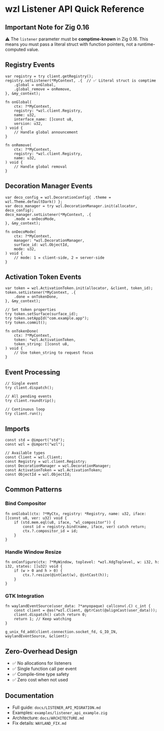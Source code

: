 # wzl Listener API Quick Reference

## Important Note for Zig 0.16

⚠️ The `listener` parameter must be **comptime-known** in Zig 0.16. This means you must pass a literal struct with function pointers, not a runtime-computed value.

## Registry Events

```zig
var registry = try client.getRegistry();
registry.setListener(*MyContext, .{  // ✅ Literal struct is comptime
    .global = onGlobal,
    .global_remove = onRemove,
}, &my_context);

fn onGlobal(
    ctx: ?*MyContext,
    registry: *wzl.client.Registry,
    name: u32,
    interface_name: []const u8,
    version: u32,
) void {
    // Handle global announcement
}

fn onRemove(
    ctx: ?*MyContext,
    registry: *wzl.client.Registry,
    name: u32,
) void {
    // Handle global removal
}
```

## Decoration Manager Events

```zig
var deco_config = wzl.DecorationConfig{ .theme = wzl.Theme.defaultDark() };
var deco_manager = try wzl.DecorationManager.init(allocator, deco_config);
deco_manager.setListener(*MyContext, .{
    .mode = onDecoMode,
}, &my_context);

fn onDecoMode(
    ctx: ?*MyContext,
    manager: *wzl.DecorationManager,
    surface_id: wzl.ObjectId,
    mode: u32,
) void {
    // mode: 1 = client-side, 2 = server-side
}
```

## Activation Token Events

```zig
var token = wzl.ActivationToken.init(allocator, &client, token_id);
token.setListener(*MyContext, .{
    .done = onTokenDone,
}, &my_context);

// Set token properties
try token.setSurface(surface_id);
try token.setAppId("com.example.app");
try token.commit();

fn onTokenDone(
    ctx: ?*MyContext,
    token: *wzl.ActivationToken,
    token_string: []const u8,
) void {
    // Use token_string to request focus
}
```

## Event Processing

```zig
// Single event
try client.dispatch();

// All pending events
try client.roundtrip();

// Continuous loop
try client.run();
```

## Imports

```zig
const std = @import("std");
const wzl = @import("wzl");

// Available types
const Client = wzl.Client;
const Registry = wzl.client.Registry;
const DecorationManager = wzl.DecorationManager;
const ActivationToken = wzl.ActivationToken;
const ObjectId = wzl.ObjectId;
```

## Common Patterns

### Bind Compositor
```zig
fn onGlobal(ctx: ?*MyCtx, registry: *Registry, name: u32, iface: []const u8, ver: u32) void {
    if (std.mem.eql(u8, iface, "wl_compositor")) {
        const id = registry.bind(name, iface, ver) catch return;
        ctx.?.compositor_id = id;
    }
}
```

### Handle Window Resize
```zig
fn onConfigure(ctx: ?*MyWindow, toplevel: *wzl.XdgToplevel, w: i32, h: i32, states: []u32) void {
    if (w > 0 and h > 0) {
        ctx.?.resize(@intCast(w), @intCast(h));
    }
}
```

### GTK Integration
```zig
fn waylandEventSource(user_data: ?*anyopaque) callconv(.C) c_int {
    const client = @as(*wzl.Client, @ptrCast(@alignCast(user_data)));
    client.dispatch() catch return 0;
    return 1; // Keep watching
}

g_unix_fd_add(client.connection.socket_fd, G_IO_IN, waylandEventSource, &client);
```

## Zero-Overhead Design

- ✅ No allocations for listeners
- ✅ Single function call per event
- ✅ Compile-time type safety
- ✅ Zero cost when not used

## Documentation

- Full guide: `docs/LISTENER_API_MIGRATION.md`
- Examples: `examples/listener_api_example.zig`
- Architecture: `docs/ARCHITECTURE.md`
- Fix details: `WAYLAND_FIX.md`
